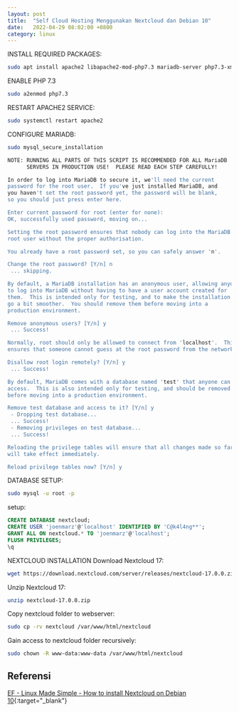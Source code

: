 ```yaml
---
layout: post
title:  "Self Cloud Hosting Menggunakan Nextcloud dan Debian 10"
date:   2022-04-29 08:02:00 +0800
category: linux
---
```


INSTALL REQUIRED PACKAGES:
```bash
sudo apt install apache2 libapache2-mod-php7.3 mariadb-server php7.3-xml php7.3-cli php7.3-cgi php7.3-mysql php7.3-mbstring php7.3-gd php7.3-curl php7.3-zip
```

ENABLE PHP 7.3
```bash
sudo a2enmod php7.3
```

RESTART APACHE2 SERVICE:
```bash
sudo systemctl restart apache2
```

CONFIGURE MARIADB:
```bash
sudo mysql_secure_installation
```

```bash
NOTE: RUNNING ALL PARTS OF THIS SCRIPT IS RECOMMENDED FOR ALL MariaDB
      SERVERS IN PRODUCTION USE!  PLEASE READ EACH STEP CAREFULLY!

In order to log into MariaDB to secure it, we'll need the current
password for the root user.  If you've just installed MariaDB, and
you haven't set the root password yet, the password will be blank,
so you should just press enter here.

Enter current password for root (enter for none):
OK, successfully used password, moving on...

Setting the root password ensures that nobody can log into the MariaDB
root user without the proper authorisation.

You already have a root password set, so you can safely answer 'n'.

Change the root password? [Y/n] n
 ... skipping.

By default, a MariaDB installation has an anonymous user, allowing anyone
to log into MariaDB without having to have a user account created for
them.  This is intended only for testing, and to make the installation
go a bit smoother.  You should remove them before moving into a
production environment.

Remove anonymous users? [Y/n] y
 ... Success!

Normally, root should only be allowed to connect from 'localhost'.  This
ensures that someone cannot guess at the root password from the network.

Disallow root login remotely? [Y/n] y
 ... Success!

By default, MariaDB comes with a database named 'test' that anyone can
access.  This is also intended only for testing, and should be removed
before moving into a production environment.

Remove test database and access to it? [Y/n] y
 - Dropping test database...
 ... Success!
 - Removing privileges on test database...
 ... Success!

Reloading the privilege tables will ensure that all changes made so far
will take effect immediately.

Reload privilege tables now? [Y/n] y
```

DATABASE SETUP:
```bash
sudo mysql -u root -p
```
setup:
```sql
CREATE DATABASE nextcloud;
CREATE USER 'joenmarz'@'localhost' IDENTIFIED BY 'C@k4l4ng**';
GRANT ALL ON nextcloud.* TO 'joenmarz'@'localhost';
FLUSH PRIVILEGES;
\q
```

NEXTCLOUD INSTALLATION
Download Nextcloud 17:
```bash
wget https://download.nextcloud.com/server/releases/nextcloud-17.0.0.zip
```

Unzip Nextcloud 17:
```bash
unzip nextcloud-17.0.0.zip
```

Copy nextcloud folder to webserver:
```bash
sudo cp -rv nextcloud /var/www/html/nextcloud
```

Gain access to nextcloud folder recursively:
```bash
sudo chown -R www-data:www-data /var/www/html/nextcloud
```

## Referensi
[EF - Linux Made Simple - How to install Nextcloud on Debian 10](https://www.youtube.com/watch?v=P_SXZ_K3-e4){:target="_blank"}
